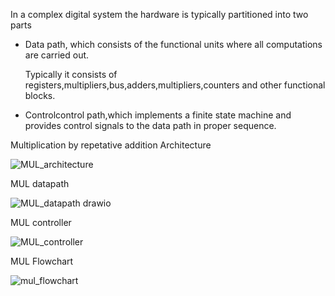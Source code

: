 
In a complex digital system the hardware is typically partitioned into two parts

* Data path, which consists of the functional units where all computations are carried out.

   Typically it consists of registers,multipliers,bus,adders,multipliers,counters and other functional blocks.

* Controlcontrol path,which implements a finite state machine and provides control signals to the data path in proper sequence.

Multiplication by repetative addition Architecture

![MUL_architecture](https://user-images.githubusercontent.com/60061035/161610971-d490256d-ce31-4405-8236-ad5dca6a24be.png)

MUL datapath

![MUL_datapath drawio](https://user-images.githubusercontent.com/60061035/161611255-d1cc7ba0-166f-4f57-8b89-6aa143882e21.png)


MUL controller

![MUL_controller](https://user-images.githubusercontent.com/60061035/161611310-d632cf35-d636-43dd-a08e-b75c0d72ef51.png)

MUL Flowchart

![mul_flowchart](https://user-images.githubusercontent.com/60061035/161611396-cf222055-690d-4abe-83b0-152c456ca309.PNG)


